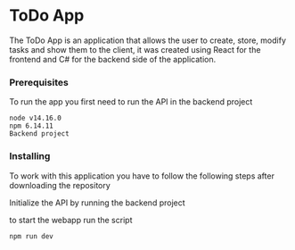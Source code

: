 # ToDo App

The ToDo App is an application that allows the user to create, store, modify tasks and show them to the client, it was created using React for the frontend and C# for the backend side of the application. 


### Prerequisites

To run the app you first need to run the API in the backend project

```
node v14.16.0
npm 6.14.11
Backend project
```

### Installing

To work with this application you have to follow the following steps after downloading the repository

Initialize the API by running the backend project

to start the webapp run the script

```
npm run dev
```
